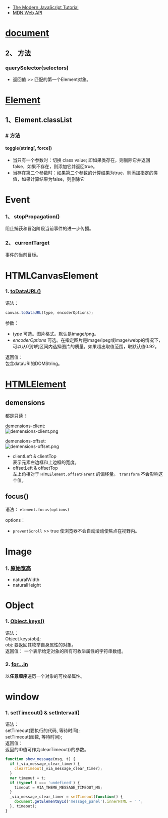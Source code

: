 * [The Modern JavaScript Tutorial](https://github.com/nonelittlesong/study-web/edit/master/JavaScripts/README.md)
* [MDN Web API](https://developer.mozilla.org/zh-CN/docs/Web/API)

# [document](https://developer.mozilla.org/zh-CN/docs/Web/API/Document)
## 2、 方法
### querySelector(selectors)
- 返回值 >> 匹配的第一个Element对象。

# [Element](https://developer.mozilla.org/en-US/docs/Web/API/Element)
## 1、Element.classList
### \# 方法
#### toggle(string\[, force])
- 当只有一个参数时：切换 class value; 即如果类存在，则删除它并返回false，如果不存在，则添加它并返回true。
- 当存在第二个参数时：如果第二个参数的计算结果为true，则添加指定的类值，如果计算结果为false，则删除它

# Event
### 1、 stopPropagation()
阻止捕获和冒泡阶段当前事件的进一步传播。  
### 2、 currentTarget
事件的当前目标。  


# HTMLCanvasElement
### 1. [toDataURL()](https://developer.mozilla.org/zh-CN/docs/Web/API/HTMLCanvasElement/toDataURL)
语法：  
```js
canvas.toDataURL(type, encoderOptions);
```
参数：  
* *type* 可选。图片格式。默认是image/png。  
* *encoderOptions* 可选。在指定图片是image/ipeg或image/webp的情况下，可以从0到1的区间内选择图片的质量。如果超出取值范围，取默认值0.92。  

返回值：  
包含dataURI的DOMString。  

# [HTMLElement](https://developer.mozilla.org/zh-CN/docs/Web/API/HTMLElement)
## demensions
都是只读！  

demensions-client:  
![demensions-client.png](https://github.com/nonelittlesong/study-resources/blob/master/images/JS/Dimensions-client.png)  

demensions-offset:  
![demensions-offset.png](https://github.com/nonelittlesong/study-resources/blob/master/images/JS/Dimensions-offset.png)

- clientLeft & clientTop  
  表示元素左边框和上边框的宽度。  
- offsetLeft & offsetTop  
  左上角相对于 `HTMLElement.offsetParent` 的偏移量。 `transform` 不会影响这个值。  

## focus()
语法： `element.focus(options)`  

options：  

- `preventScroll` >> true 使浏览器不会自动滚动使焦点在视野内。


# Image
### 1. [原始宽高](https://www.cnblogs.com/snandy/p/3704218.html)
* naturalWidth
* naturalHeight


# Object
### 1. [Object.keys()](https://developer.mozilla.org/zh-CN/docs/Web/JavaScript/Reference/Global_Objects/Object/keys)
语法：  
Object.keys(obj);  
obj: 要返回其枚举自身属性的对象。  
返回值： 一个表示给定对象的所有可枚举属性的字符串数组。  

### 2. [for...in](https://developer.mozilla.org/zh-CN/docs/Web/JavaScript/Reference/Statements/for...in)  
以**任意顺序**遍历一个对象的可枚举属性。  


# window
### 1. [setTimeout()](http://www.runoob.com/w3cnote/javascript-settimeout-usage.html) & [setInterval()](https://developer.mozilla.org/zh-CN/docs/Web/API/Window/setInterval)
语法：  
setTimeout(要执行的代码, 等待时间);  
setTimeout(函数, 等待时间);  
返回值：  
返回的ID值可作为clearTimeout()的参数。  
```js
function show_message(msg, t) {
  if (_via_message_clear_timer) {
    clearTimeout(_via_message_clear_timer);
  }
  var timeout = t;
  if (typeof t === 'undefined') {
    timeout = VIA_THEME_MESSAGE_TIMEOUT_MS;
  }
  _via_message_clear_timer = setTimeout(function() {
    document.getElementById('message_panel').innerHTML = ' ';
  }, timeout);
}
```
  


